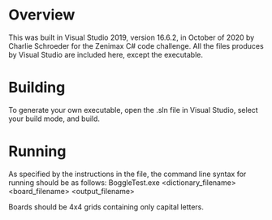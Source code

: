 Overview
========

This was built in Visual Studio 2019, version 16.6.2, in October of 2020 by Charlie Schroeder for the Zenimax C# code challenge.
All the files produces by Visual Studio are included here, except the executable.

Building
========

To generate your own executable, open the .sln file in Visual Studio, select your build mode, and build.

Running
=======

As specified by the instructions in the file, the command line syntax for running should be as follows:
BoggleTest.exe <dictionary_filename> <board_filename> <output_filename>

Boards should be 4x4 grids containing only capital letters.